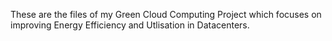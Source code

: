 These are the files of my Green Cloud Computing Project which focuses on improving Energy Efficiency and Utlisation in Datacenters.
